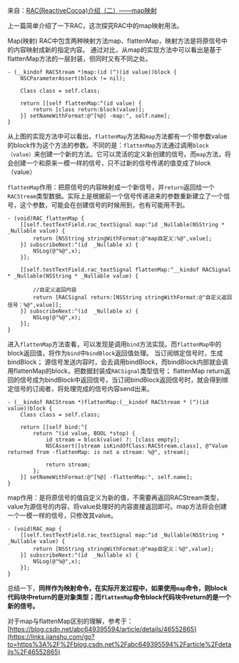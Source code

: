 来自：[RAC(ReactiveCocoa)介绍（二）——map映射](https://www.jianshu.com/p/a61cb45a9594)



上一篇简单介绍了一下RAC，这次探究RAC中的map映射用法。

Map(映射)
 RAC中包含两种映射方法map、flattenMap，映射方法是将原信号中的内容映射成新的指定内容。
 通过对比，从map的实现方法中可以看出是基于flattenMap方法的一层封装，但同时又有不同之处。

```objc
- (__kindof RACStream *)map:(id (^)(id value))block {
	NSCParameterAssert(block != nil);

	Class class = self.class;
	
	return [[self flattenMap:^(id value) {
		return [class return:block(value)];
	}] setNameWithFormat:@"[%@] -map:", self.name];
}
```



从上图的实现方法中可以看出，`flattenMap`方法和`map`方法都有一个带参数value的block作为这个方法的参数。不同的是：`flattenMap`方法通过调用`block（value）`来创建一个新的方法。它可以灵活的定义新创建的信号。而`map`方法，将会创建一个和原来一模一样的信号，只不过新的信号传递的值变成了block（value）

`flattenMap`作用：把原信号的内容映射成一个新信号，并`return`返回给一个`RACStream`类型数据。实际上是根据前一个信号传递进来的参数重新建立了一个信号，这个参数，可能会在创建信号的时候用到，也有可能用不到。

```objc
- (void)RAC_flattenMap {
    [[self.testTextField.rac_textSignal map:^id _Nullable(NSString * _Nullable value) {
        return [NSString stringWithFormat:@"map自定义:%@",value];
    }] subscribeNext:^(id  _Nullable x) {
        NSLog(@"%@",x);
    }];
    
    [[self.testTextField.rac_textSignal flattenMap:^__kindof RACSignal * _Nullable(NSString * _Nullable value) {
        
        //自定义返回内容
        return [RACSignal return:[NSString stringWithFormat:@"自定义返回信号：%@",value]];
    }] subscribeNext:^(id  _Nullable x) {
        NSLog(@"%@",x);
    }];
}
```

进入`flattenMap`方法查看，可以发现是调用`bind`方法实现。而`flattenMap`中的block返回值，将作为`bind`中`bindBlock`返回值处理。
 当订阅绑定信号时，生成bindBlock；
 源信号发送内容时，会去调用bindBlock，而bindBlock内部就会调用flattenMap的block，把数据封装成`RACSignal`类型信号；
 flattenMap return返回的信号成为bindBlock中返回信号，当订阅bindBlock返回信号时，就会得到绑定信号的订阅者，将处理完成的信号内容send出来。

```objc
- (__kindof RACStream *)flattenMap:(__kindof RACStream * (^)(id value))block {
	Class class = self.class;

	return [[self bind:^{
		return ^(id value, BOOL *stop) {
			id stream = block(value) ?: [class empty];
			NSCAssert([stream isKindOfClass:RACStream.class], @"Value returned from -flattenMap: is not a stream: %@", stream);

			return stream;
		};
	}] setNameWithFormat:@"[%@] -flattenMap:", self.name];
}
```



map作用：是将原信号的值自定义为新的值，不需要再返回RACStream类型，value为源信号的内容，将value处理好的内容直接返回即可。map方法将会创建一个一模一样的信号，只修改其value。

```objc
- (void)RAC_map {
    [[self.testTextField.rac_textSignal map:^id _Nullable(NSString * _Nullable value) {
        return [NSString stringWithFormat:@"map自定义：%@",value];
    }] subscribeNext:^(id  _Nullable x) {
        NSLog(@"%@",x);
    }];
}
```

总结一下，**同样作为映射命令，在实际开发过程中，如果使用`map`命令，则block代码块中return的是对象类型；而`flattenMap`命令block代码块中return的是一个新的信号。**

对于map与flattenMap区别的理解，参考于：
 [https://blog.csdn.net/abc649395594/article/details/46552865](https://links.jianshu.com/go?to=https%3A%2F%2Fblog.csdn.net%2Fabc649395594%2Farticle%2Fdetails%2F46552865)